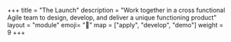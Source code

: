 +++
title = "The Launch"
description = "Work together in a cross functional Agile team to design, develop, and deliver a unique functioning product"
layout = "module"
emoji= "🚀"
map = ["apply", "develop", "demo"]
weight = 9
+++
